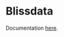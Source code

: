 # Blissdata

Documentation [here](https://bliss.gitlab-pages.esrf.fr/bliss/master/blissdata/getting_started.html).
